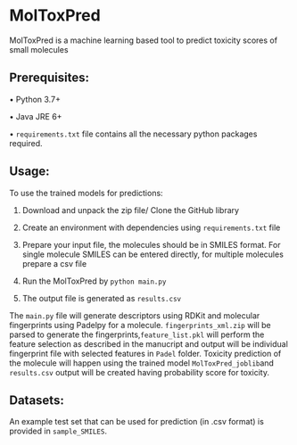 # MolToxPred
MolToxPred is a machine learning based tool to predict toxicity scores of small molecules


## Prerequisites:

•	Python 3.7+

•	Java JRE 6+

•	`requirements.txt` file contains all the necessary python packages required.

## Usage:

To use the trained models for predictions:

1. Download and unpack the zip file/ Clone the GitHub library 

2. Create an environment with dependencies using `requirements.txt` file

3. Prepare your input file, the molecules should be in SMILES format. For single molecule SMILES can be entered directly, for multiple molecules prepare a csv file 

4. Run the MolToxPred by `python main.py`

5. The output file is generated as `results.csv` 
  
The `main.py` file will generate descriptors using RDKit and molecular fingerprints using Padelpy for a molecule. `fingerprints_xml.zip` will be parsed to generate the fingerprints,`feature_list.pkl` will perform the feature selection as described in the manucript and output will be individual fingerprint file with selected features in `Padel` folder. Toxicity prediction of the molecule will happen using the trained model `MolToxPred_joblib`and `results.csv` output will be created having probability score for toxicity.

## Datasets:
An example test set that can be used for prediction (in .csv format) is provided in `sample_SMILES`.
